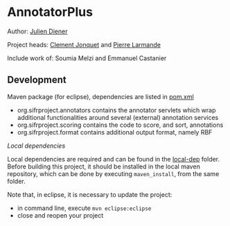 AnnotatorPlus
=============


Author: [Julien Diener](https://github.com/julien-diener)

Project heads: [Clement Jonquet](https://github.com/jonquet) and [Pierre Larmande](https://github.com/pierrelarmande)

Include work of: Soumia Melzi and Emmanuel Castanier


Development
-----------

Maven package (for eclipse), dependencies are listed in [pom.xml](pom.xml)


  - org.sifrproject.annotators contains the annotator servlets which wrap additional 
    functionalities around several (external) annotation services 
  - org.sifrproject.scoring contains the code to score, and sort, annotations 
  - org.sifrproject.format contains additional output format, namely RBF


*Local dependencies*

Local dependencies are required and can be found in the [local-dep](local-dep) folder.
Before building this project, it should be installed in the local maven repository, 
which can be done by executing `maven_install`, from the same folder.

Note that, in eclipse, it is necessary to update the project:

  - in command line, execute `mvn eclipse:eclipse`
  - close and reopen your project
 